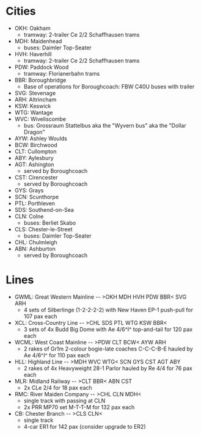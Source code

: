 # Cities
- OKH: Oakham
  - tramway: 2-trailer Ce 2/2 Schaffhausen trams
- MDH: Maidenhead
  - buses: Daimler Top-Seater
- HVH: Haverhill
  - tramway: 2-trailer Ce 2/2 Schaffhausen trams
- PDW: Paddock Wood
  - tramway: Florianerbahn trams
- BBR: Boroughbridge
  - Base of operations for Boroughcoach: FBW C40U buses with trailer
- SVG: Stevenage
- ARH: Altrincham
- KSW: Keswick
- WTG: Wantage
- WVC: Wiveliscombe
  - bus: Grossraum Stattelbus aka the "Wyvern bus" aka the "Dollar Dragon"
- AYW: Ashley Woulds
- BCW: Birchwood
- CLT: Cullompton
- ABY: Aylesbury
- AGT: Ashington
  - served by Boroughcoach
- CST: Cirencester
  - served by Boroughcoach
- GYS: Grays
- SCN: Scunthorpe
- PTL: Porthleven
- SDS: Southend-on-Sea
- CLN: Colne
  - buses: Berliet Skabo
- CLS: Chester-le-Street
  - buses: Daimler Top-Seater
- CHL: Chulmleigh
- ABN: Ashburton
  - served by Boroughcoach

# Lines
- GWML: Great Western Mainline -- >OKH MDH HVH PDW BBR< SVG ARH
  - 4 sets of Silberlinge (1-2-2-2-2) with New Haven EP-1 push-pull for 107 pax each
- XCL: Cross-Country Line --  >CHL SDS PTL WTG KSW BBR<
  - 3 sets of 4x Budd Big Dome with Ae 4/6^I^ top-and-tail for 120 pax each
- WCML: West Coast Mainline -- >PDW CLT BCW< AYW ARH
  - 2 rakes of Gr1m 2-colour bogie-late coaches C-C-C-B-E hauled by Ae 4/6^I^ for 110 pax each
- HLL: Highland Line -- >MDH WVC WTG< SCN GYS CST AGT ABY
  - 2 rakes of 4x Heavyweight 28-1 Parlor hauled by Re 4/4 for 76 pax each
- MLR: Midland Railway -- >CLT BBR< ABN CST
  - 2x CLe 2/4 for 18 pax each
- RMC: River Maiden Company -- >CHL CLN MDH<
  - single track with passing at CLN
  - 2x PRR MP70 set M-T-T-M for 132 pax each
- CB: Chester Branch -- >CLS CLN<
  - single track
  - 4-car ER1 for 142 pax (consider upgrade to ER2)
